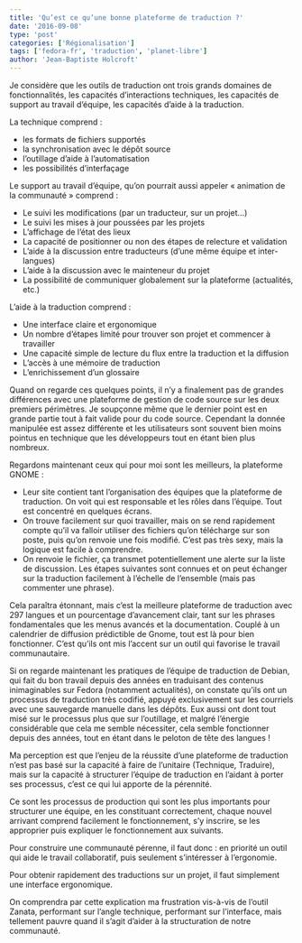 ```yaml
---
title: 'Qu’est ce qu’une bonne plateforme de traduction ?'
date: '2016-09-08'
type: 'post'
categories: ['Régionalisation']
tags: ['fedora-fr', 'traduction', 'planet-libre']
author: 'Jean-Baptiste Holcroft'
---
```


Je considère que les outils de traduction ont trois grands domaines de fonctionnalités, les capacités d’interactions techniques, les capacités de support au travail d’équipe, les capacités d’aide à la traduction.

La technique comprend :

* les formats de fichiers supportés
* la synchronisation avec le dépôt source
* l’outillage d’aide à l’automatisation
* les possibilités d’interfaçage

Le support au travail d’équipe, qu’on pourrait aussi appeler « animation de la communauté » comprend :

* Le suivi les modifications (par un traducteur, sur un projet…)
* Le suivi les mises à jour poussées par les projets
* L’affichage de l’état des lieux
* La capacité de positionner ou non des étapes de relecture et validation
* L’aide à la discussion entre traducteurs (d’une même équipe et inter-langues)
* L’aide à la discussion avec le mainteneur du projet
* La possibilité de communiquer globalement sur la plateforme (actualités, etc.)

L’aide à la traduction comprend :

* Une interface claire et ergonomique
* Un nombre d’étapes limité pour trouver son projet et commencer à travailler
* Une capacité simple de lecture du flux entre la traduction et la diffusion
* L’accès à une mémoire de traduction
* L’enrichissement d’un glossaire

Quand on regarde ces quelques points, il n’y a finalement pas de grandes différences avec une plateforme de gestion de code source sur les deux premiers périmètres. Je soupçonne même que le dernier point est en grande partie tout à fait valide pour du code source. Cependant la donnée manipulée est assez différente et les utilisateurs sont souvent bien moins pointus en technique que les développeurs tout en étant bien plus nombreux.

Regardons maintenant ceux qui pour moi sont les meilleurs, la plateforme GNOME :

* Leur site contient tant l’organisation des équipes que la plateforme de traduction. On voit qui est responsable et les rôles dans l’équipe. Tout est concentré en quelques écrans.
* On trouve facilement sur quoi travailler, mais on se rend rapidement compte qu’il va falloir utiliser des fichiers qu’on télécharge sur son poste, puis qu’on renvoie une fois modifié. C’est pas très sexy, mais la logique est facile à comprendre.
* On renvoie le fichier, ça transmet potentiellement une alerte sur la liste de discussion. Les étapes suivantes sont connues et on peut échanger sur la traduction facilement à l’échelle de l’ensemble (mais pas commenter une phrase).

Cela paraîtra étonnant, mais c’est la meilleure plateforme de traduction avec 297 langues et un pourcentage d’avancement clair, tant sur les phrases fondamentales que les menus avancés et la documentation. Couplé à un calendrier de diffusion prédictible de Gnome, tout est là pour bien fonctionner. C’est qu’ils ont mis l’accent sur un outil qui favorise le travail communautaire.

Si on regarde maintenant les pratiques de l’équipe de traduction de Debian, qui fait du bon travail depuis des années en traduisant des contenus inimaginables sur Fedora (notamment actualités), on constate qu’ils ont un processus de traduction très codifié, appuyé exclusivement sur les courriels avec une sauvegarde manuelle dans les dépôts. Eux aussi ont dont tout misé sur le processus plus que sur l’outillage, et malgré l’énergie considérable que cela me semble nécessiter, cela semble fonctionner depuis des années, tout en étant dans le peloton de tête des langues !

Ma perception est que l’enjeu de la réussite d’une plateforme de traduction n’est pas basé sur la capacité à faire de l’unitaire (Technique, Traduire), mais sur la capacité à structurer l’équipe de traduction en l’aidant à porter ses processus, c’est ce qui lui apporte de la pérennité.

Ce sont les processus de production qui sont les plus importants pour structurer une équipe, en les constituant correctement, chaque nouvel arrivant comprend facilement le fonctionnement, s’y inscrire, se les approprier puis expliquer le fonctionnement aux suivants.

Pour construire une communauté pérenne, il faut donc : en priorité un outil qui aide le travail collaboratif, puis seulement s’intéresser à l’ergonomie.

Pour obtenir rapidement des traductions sur un projet, il faut simplement une interface ergonomique.

On comprendra par cette explication ma frustration vis-à-vis de l’outil Zanata, performant sur l’angle technique, performant sur l’interface, mais tellement pauvre quand il s’agit d’aider à la structuration de notre communauté.
